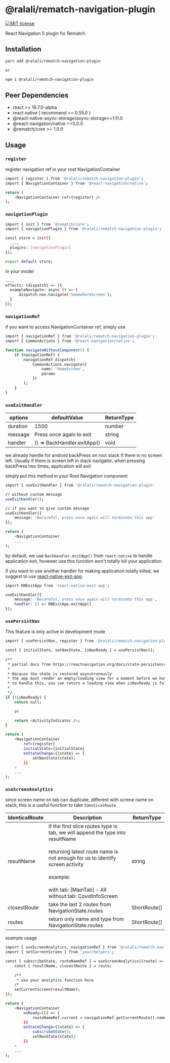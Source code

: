 # @ralali/rematch-navigation-plugin
[![MIT license](https://img.shields.io/badge/License-MIT-blue.svg)](https://lbesson.mit-license.org/)

React Navigation 5 plugin for Rematch

## Installation
```sh
yarn add @ralali/rematch-navigation-plugin

or

npm i @ralali/rematch-navigation-plugin
```

## Peer Dependencies

- react >= 16.7.0-alpha
- react native ( recommend >= 0.55.0 )
- @react-native-async-storage/async-storage>=1.11.0
- @react-navigation/native >=5.0.0
- @rematch/core >= 1.0.0

## Usage

### `register`

register navigation ref in your root NavigationContainer

```sh
import { register } from '@ralali/rematch-navigation-plugin';
import { NavigationContainer } from '@react-navigation/native';

return (
    <NavigationContainer ref={register} />
);
```

### `navigationPlugin`

```sh
import { init } from '@rematch/core';
import { navigationPlugin } from '@ralali/rematch-navigation-plugin';

const store = init({
  ...,
  plugins: [navigationPlugin]
});

export default store;
```

in your model

```sh
...,
effects: (dispatch) => ({
  exampleNavigate: async () => {
      dispatch.nav.navigate('SomewhereScreen');
  }
});
```

### `navigationRef`

if you want to access NavigationContainer ref, simply use

```sh
import { navigationRef } from '@ralali/rematch-navigation-plugin';
import { CommonActions } from '@react-navigation/native';

function navigateWithoutComponent() {
    if (navigationRef) {
        navigationRef.dispatch(
            CommonActions.navigate({
                name: 'HomeScreen',
                params
            })
        );
    }
}
```

### `useExitHandler`

| options 	| defaultValue                	| ReturnType 	|
|---------	|-----------------------------	|--------------	|
| duration 	| 1500    	                    | number 	    |
| message 	| Press once again to exit    	| string 	    |
| handler 	| () => BackHandler.exitApp() 	| void   	    |

we already handle for android backPress on root stack if there is no screen left.
Usually if there is screen left in stack navigator, when pressing backPress two times, application will exit

simply put this method in your Root Navigation component

```sh
import { useExitHandler } from '@ralali/rematch-navigation-plugin'

// without custom message
useExitHandler();

// if you want to give custom message
useExitHandler({
    message: 'Becareful, press once again will terminate this app'
});

return (
    <NavigationContainer
    ...
);
```

by default, we use `BackHandler.exitApp()` from `react-native` to handle application exit, hovewer use this function won't totally kill your application

if you want to use another handler for making application totally killed, we suggest to use [react-native-exit-app](https://github.com/wumke/react-native-exit-app)

```sh
import RNExitApp from 'react-native-exit-app';

useExitHandler({
    message: 'Becareful, press once again will terminate this app',
    handler: () => RNExitApp.exitApp()
});
```
 
### `usePersistNav`

This feature is only active in development mode

```sh
import { usePersistNav, register } from '@ralali/rematch-navigation-plugin';

const { initialState, setNavState, isNavReady } = usePersistNav();
  
/**
 * partial docs from https://reactnavigation.org/docs/state-persistence/
 *
 * Because the state is restored asynchronously
 * the app must render an empty/loading view for a moment before we have the initial state
 * to handle this, you can return a loading view when isNavReady is false:
 *
 */
if (!isNavReady) {
    return null;

    or

    return <ActivityIndicator />;
}

return (
    <NavigationContainer
        ref={register}
        initialState={initialState}
        onStateChange={(state) => {
            setNavState(state);
        }}
    >
    ...
);
```

### `useScreenAnalytics`

since screen name on tab can duplicate, different with screne name on stack, this is a useful function to take `IdenticalRoute`

| IdenticalRoute 	| Description                                                                                                                                                                                                                                         	| ReturnType   	|
|----------------	|-----------------------------------------------------------------------------------------------------------------------------------------------------------------------------------------------------------------------------------------------------	|--------------	|
| resultName     	| if the first slice routes type is tab, we will append the type into resultName<br><br>returning latest route name is not enough for us to identify screen activity<br><br>example:<br><br>with tab: [MainTab] - All<br>without tab: CovidInfoScreen 	| string       	|
| closestRoute   	| take the last 2 routes from NavigationState.routes                                                                                                                                                                                                  	| ShortRoute[] 	|
| routes         	| return only name and type from NavigationState.routes                                                                                                                                                                                               	| ShortRoute[] 	|

example usage

```sh
import { useScreenAnalytics, navigationRef } from '@ralali/rematch-navigation-plugin';
import { setCurrentScreen } from 'your/helpers';

const { subscribeState, routeNameRef } = useScreenAnalytics((route) => {
    const { resultName, closestRoute } = route;
    
    /**
     * use your analytics function here
    /*
    setCurrentScreen(resultName);
});

return (
    <NavigationContainer
        onReady={() => {
            routeNameRef.current = navigationRef.getCurrentRoute().name;
        }}
        onStateChange={(state) => {
            subscribeState();
            setNavState(state);
        }}
    >
    ...
);
```
